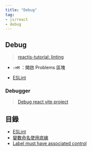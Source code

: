 ```yaml
---
title: "Debug"
tag: 
- js/react
- debug
---
```

## Debug
> [reactjs-tutorial: linting](https://code.visualstudio.com/docs/nodejs/reactjs-tutorial#_linting)

- `⇧⌘M` ：開啟 Problems 區塊


- [ESLint](JavaScript/Debug/ESLint.md)


### Debugger
>[Debug react vite project](https://www.youtube.com/watch?v=7j9zeipQCk4)


## 目錄
- [ESLint](JavaScript/Debug/ESLint.md)
- [變數命名使用底線](JavaScript/Debug/變數命名使用底線.md)
- [Label must have associated control](JavaScript/Debug/Label%20must%20have%20associated%20control.md)